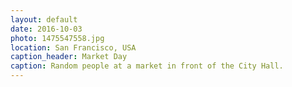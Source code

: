 ```yaml
---
layout: default
date: 2016-10-03
photo: 1475547558.jpg
location: San Francisco, USA
caption_header: Market Day
caption: Random people at a market in front of the City Hall.
---
```

